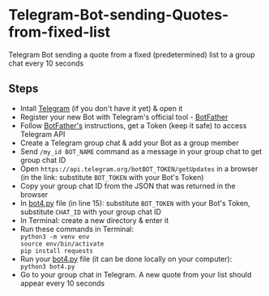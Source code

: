 # Telegram-Bot-sending-Quotes-from-fixed-list

Telegram Bot sending a quote from a fixed (predetermined) list to a group chat every 10 seconds<br>

<h2>Steps</h2>
<ul>
  <li>Intall <a href="https://telegram.org/">Telegram</a> (if you don't have it yet) & open it</li>
  <li>Register your new Bot with Telegram's official tool - <a href="https://telegram.me/BotFather">BotFather</a></li>
  <li>Follow <a href="https://telegram.me/BotFather">BotFather's</a> instructions, get a Token (keep it safe) to access Telegram API</li> 
  <li>Create a Telegram group chat & add your Bot as a group member</li>
  <li>Send <code>/my_id BOT_NAME</code> command as a message in your group chat to get group chat ID</li>
  <li>Open <code>https://api.telegram.org/botBOT_TOKEN/getUpdates</code> in a browser (in the link: substitute <code>BOT_TOKEN</code> with your Bot's Token)</li>
  <li>Copy your group chat ID from the JSON that was returned in the browser</li>
  <li>In <a href="https://github.com/DS-jr/Telegram-Bot-sending-Quotes-from-list/blob/main/bot4.py">bot4.py</a> file (in line 15): substitute <code>BOT_TOKEN</code> with your Bot's Token, substitute <code>CHAT_ID</code> with your group chat ID</li>
  <li>In Terminal: create a new directory & enter it</li>
  <li>Run these commands in Terminal:</li>
  <code>python3 -m venv env</code><br>
  <code>source env/bin/activate</code><br>
  <code>pip install requests</code><br>
  <li>Run your <a href="https://github.com/DS-jr/Telegram-Bot-sending-Quotes-from-list/blob/main/bot4.py">bot4.py</a> file (it can be done locally on your computer):</li>
  <code>python3 bot4.py</code><br>
  <li>Go to your group chat in Telegram. A new quote from your list should appear every 10 seconds</li>
</ul>

